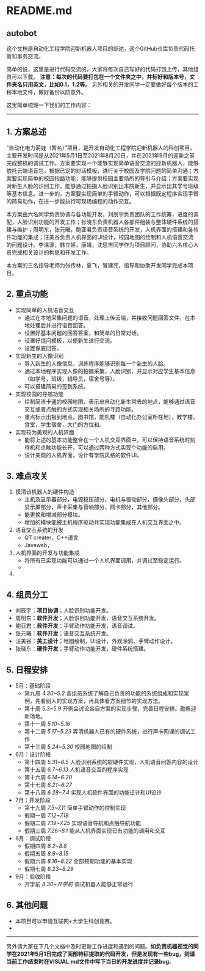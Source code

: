 # README.md

## autobot
  这个文档是自动化工程学院迎新机器人项目的综述，这个GitHub仓库负责代码托管和事务交流。

  简单的说，这里是进行代码交流的，大家将每次自己写好的代码打包上传，其他组员可以下载。
**注意：每次的代码要打包在一个文件夹之中，并标好和版本号，文件夹名只用英文，比如0.1，1.2等。**
另外相关的开发同学一定要做好每个版本的工程本地文件，做好备份以防意外。

  这里简单梳理一下我们的工作内容：
****
## 1. 方案总述

  ​	“自动化电力萌娃（暂名）”项目，是开发自动化工程学院迎新机器人的科创项目。主要开发时间是从2021年5月1日至2021年8月20日，并在2021年9月的迎新之前完成整机的调试工作。方案要实现一个能够实现简单语音交流的迎新机器人，能够依托云端语音包，根据已定的对话模板，进行关于校园及学院问题的简单沟通；方案要实现简单的校园指路功能，能够提供校园主要场所的导引与介绍；方案要实现对新生人脸的识别工作，能够通过拍摄人脸识别出本院新生，并显示出其学号班级等基本信息。进一步的，方案要实现简单的手臂动作，可以根据既定程序实现手臂的简易动作，在进一步能执行可现场编程的动作交互。

  ​ 本方案由六名同学负责协调与各功能开发，刘辰宇负责团队的工作统筹，进度的调配，人脸识别功能的开发工作；张晓东负责机器人各部件组装与整体硬件系统的搭建与维护；周明东，张元曦，鲍亚君负责语音系统的开发，人机界面的搭建和各软件功能的集成；汪美谷负责人机界面的UI设计，校园地图的绘制和人机语音交流的问题设计。李涞源，韩立婷，康靖，沈思吉同学作为项目顾问，协助六名核心人员完成相关设计的构思和开发工作。

  ​	本方案的三名指导老师为张传林，夏飞，冒建亮，指导和协助开发同学完成本项目。

## 2. 重点功能

- 实现简单的人机语音交互
  - 通过在本地采集问题的语音，处理上传云端，并接收问题回答文件，在本地处理后并进行语音回答。
  - 设置好基本问题的回答答案，和简单的日常对话。
  - 设置好提问模板，以便新生进行交流。
  - 设置保底回答。
- 实现新生的人像识别
  - 导入新生的人像信息，训练程序能够识别每一个新生的人脸。
  - 通过本地程序实现人像的拍摄采集，人脸识别，并显示对应学生基本信息（如学号，班级，辅导员，宿舍号等）。
  - 可以搭建简易的签到系统。
- 实现校园的导航功能
  - 绘制简洁卡通的校园地图，表示出自动化新生常去的地点，能够通过语音交互或者点触的方式实现相关场所的寻路功能。
  - 重点标示出报到地点，图书馆，能机楼（自动化办公室所在地），教学楼，食堂，学生宿舍，大门的方位和。
- 实现较为美观的人机界面
  - 能将上述的基本功能整合在一个人机交互界面中，可以保持语音系统时刻待机和点触功能长开，可以通过两种方式实现个功能的启用。
  - 设计美观的人机界面，设计有学院风格的软件UI。

## 3. 难点攻关

1. 摸清该机器人的硬件构造
   - 主机及显示器部分，电源稳压部分，电机与驱动部分，摄像头部分，头部显示屏部分，声卡采集与音响部分，网卡部分，其他部分。
   - 能更换和增减部分模块。
   - 增加的模块能被主机程序驱动并实现功能集成在人机交互界面之中。
2. 语音交互系统的开发
   - QT creater，C++语言
   - Javaweb，
3. 人机界面的开发与功能集成
   - 将所有已实现功能可以通过一个人机界面调用，并调试至稳定运行。
   - 
4. 

## 4. 组员分工

- 刘辰宇：**项目协调**；人脸识别功能开发。
- 周明东：**软件开发**；人脸识别功能开发，语音交互系统开发。
- 鲍亚君：**软件开发**；手臂动作功能开发，语音调试。
- 张元曦：**软件开发**；语音交互系统开发。
- 汪美谷：**美工设计**；地图绘制，UI设计，外观涂鸦，手臂动作设计。
- 张晓东：**硬件开发**；手臂动作功能开发，硬件系统搭建。

## 5. 日程安排

- 5月：基础阶段
  - 第九周 *4.30~5.2*   各组员系统了解自己负责的功能的系统组成和实现案例，先看别人的实现方案，再具体看方案细节的实现方法。
  - 第十周 *5.3~5.9*   开例会讨论各自方案的实现步骤，完善日程安排。勘察迎新场地。
  - 第十一周 *5.10~5.16*   
  - 第十二周 *5.17~5.23*   弄清机器人已有的硬件系统，进行声卡网课的调试工作
  - 第十三周 *5.24~5.30*    校园地图的绘制
- 6月：设计阶段
  - 第十四周 *5.31~6.5*    人脸识别系统的软硬件实现，人机语音问答内容的设计
  - 第十五周 *6.7~6.13*    人机语音交互的程序实现
  - 第十六周 *6.14~6.20*     
  - 第十七周 *6.21~6.27*    
  - 第十八周 *6.28~7.4*    实现人机软件界面的功能设计和UI设计
- 7月：开发阶段
  - 第十九周 *7.5~7.11*   简单手臂动作的控制实现
  - 假期一周 *7.12~7.18*  
  - 假期二周 *7.19~7.25*    实现语音导航和点触导航功能
  - 假期三周 *7.26~8.1*    能从人机界面实现已有功能的调用和交互
- 8月：调试阶段
  - 假期四周 *8.2~8.8*   
  - 假期五周 *8.9~8.15*  
  - 假期六周 *8.16~8.22*   全部预期功能的基本实现
  - 假期七周 *8.23~8.29*   
- 9月：验收阶段
  - 开学前 *8.30~开学前*   调试机器人能够正常运行



## 6. 其他问题
- 本项目可以申请互联网+大学生科创竞赛。
- 


****

另外请大家在下几个文档中及时更新工作进度和遇到的问题。**如负责机器视觉的同学在2021年5月1日完成了面部特征提取的代码开发，但是发现有一些bug，则请当前工作结束时在VISUAL.md文件中写下当日的开发进度并记录bug**。
